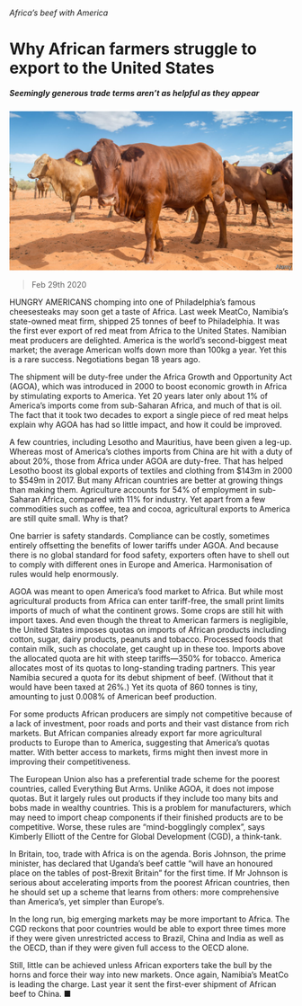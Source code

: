 ###### Africa’s beef with America

# Why African farmers struggle to export to the United States 

##### Seemingly generous trade terms aren’t as helpful as they appear 

![image](images/20200229_MAP503.jpg) 

> Feb 29th 2020 

HUNGRY AMERICANS chomping into one of Philadelphia’s famous cheesesteaks may soon get a taste of Africa. Last week MeatCo, Namibia’s state-owned meat firm, shipped 25 tonnes of beef to Philadelphia. It was the first ever export of red meat from Africa to the United States. Namibian meat producers are delighted. America is the world’s second-biggest meat market; the average American wolfs down more than 100kg a year. Yet this is a rare success. Negotiations began 18 years ago.

The shipment will be duty-free under the Africa Growth and Opportunity Act (AGOA), which was introduced in 2000 to boost economic growth in Africa by stimulating exports to America. Yet 20 years later only about 1% of America’s imports come from sub-Saharan Africa, and much of that is oil. The fact that it took two decades to export a single piece of red meat helps explain why AGOA has had so little impact, and how it could be improved.


A few countries, including Lesotho and Mauritius, have been given a leg-up. Whereas most of America’s clothes imports from China are hit with a duty of about 20%, those from Africa under AGOA are duty-free. That has helped Lesotho boost its global exports of textiles and clothing from $143m in 2000 to $549m in 2017. But many African countries are better at growing things than making them. Agriculture accounts for 54% of employment in sub-Saharan Africa, compared with 11% for industry. Yet apart from a few commodities such as coffee, tea and cocoa, agricultural exports to America are still quite small. Why is that?

One barrier is safety standards. Compliance can be costly, sometimes entirely offsetting the benefits of lower tariffs under AGOA. And because there is no global standard for food safety, exporters often have to shell out to comply with different ones in Europe and America. Harmonisation of rules would help enormously.

AGOA was meant to open America’s food market to Africa. But while most agricultural products from Africa can enter tariff-free, the small print limits imports of much of what the continent grows. Some crops are still hit with import taxes. And even though the threat to American farmers is negligible, the United States imposes quotas on imports of African products including cotton, sugar, dairy products, peanuts and tobacco. Processed foods that contain milk, such as chocolate, get caught up in these too. Imports above the allocated quota are hit with steep tariffs—350% for tobacco. America allocates most of its quotas to long-standing trading partners. This year Namibia secured a quota for its debut shipment of beef. (Without that it would have been taxed at 26%.) Yet its quota of 860 tonnes is tiny, amounting to just 0.008% of American beef production.

For some products African producers are simply not competitive because of a lack of investment, poor roads and ports and their vast distance from rich markets. But African companies already export far more agricultural products to Europe than to America, suggesting that America’s quotas matter. With better access to markets, firms might then invest more in improving their competitiveness.

The European Union also has a preferential trade scheme for the poorest countries, called Everything But Arms. Unlike AGOA, it does not impose quotas. But it largely rules out products if they include too many bits and bobs made in wealthy countries. This is a problem for manufacturers, which may need to import cheap components if their finished products are to be competitive. Worse, these rules are “mind-bogglingly complex”, says Kimberly Elliott of the Centre for Global Development (CGD), a think-tank.

In Britain, too, trade with Africa is on the agenda. Boris Johnson, the prime minister, has declared that Uganda’s beef cattle “will have an honoured place on the tables of post-Brexit Britain” for the first time. If Mr Johnson is serious about accelerating imports from the poorest African countries, then he should set up a scheme that learns from others: more comprehensive than America’s, yet simpler than Europe’s.

In the long run, big emerging markets may be more important to Africa. The CGD reckons that poor countries would be able to export three times more if they were given unrestricted access to Brazil, China and India as well as the OECD, than if they were given full access to the OECD alone.

Still, little can be achieved unless African exporters take the bull by the horns and force their way into new markets. Once again, Namibia’s MeatCo is leading the charge. Last year it sent the first-ever shipment of African beef to China. ■

